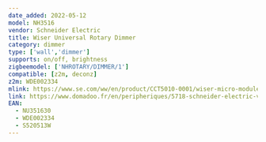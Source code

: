 ```yaml
---
date_added: 2022-05-12
model: NH3516
vendor: Schneider Electric 
title: Wiser Universal Rotary Dimmer
category: dimmer
type: ['wall','dimmer']
supports: on/off, brightness
zigbeemodel: ['NHROTARY/DIMMER/1']
compatible: [z2m, deconz]
z2m: WDE002334
mlink: https://www.se.com/ww/en/product/CCT5010-0001/wiser-micro-module-dimmer/
link: https://www.domadoo.fr/en/peripheriques/5718-schneider-electric-variateur-rotatif-connecte-zigbee-30-wiser-odace-blanc-3606481019554.html
EAN:
  - NU351630
  - WDE002334
  - S520513W
---
```

